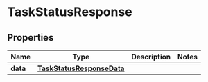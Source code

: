 

# TaskStatusResponse


## Properties

| Name | Type | Description | Notes |
|------------ | ------------- | ------------- | -------------|
|**data** | [**TaskStatusResponseData**](TaskStatusResponseData.md) |  |  |



